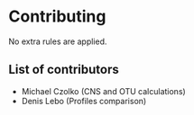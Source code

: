 # Contributing

No extra rules are applied.

## List of contributors

* Michael Czolko (CNS and OTU calculations)
* Denis Lebo (Profiles comparison)
